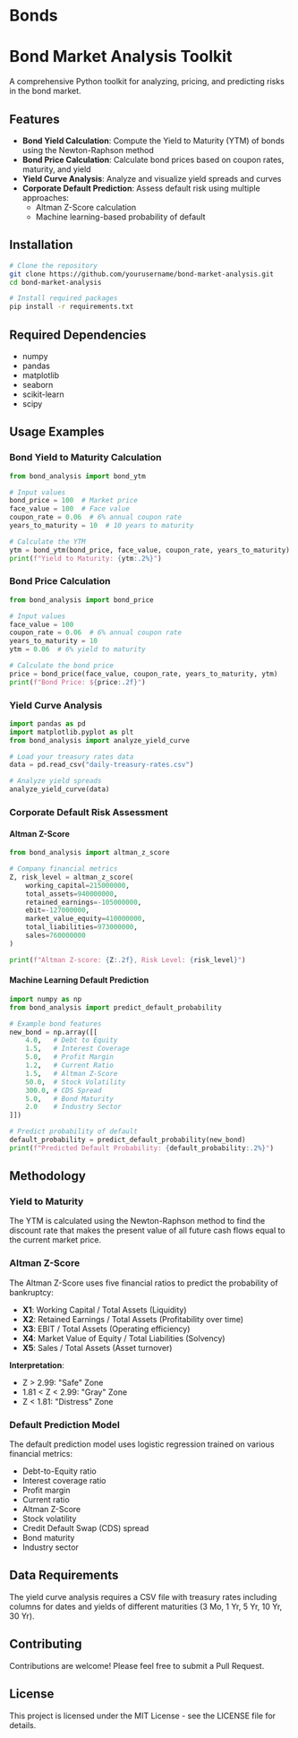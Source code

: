 # Bonds

# Bond Market Analysis Toolkit

A comprehensive Python toolkit for analyzing, pricing, and predicting risks in the bond market.

## Features

- **Bond Yield Calculation**: Compute the Yield to Maturity (YTM) of bonds using the Newton-Raphson method
- **Bond Price Calculation**: Calculate bond prices based on coupon rates, maturity, and yield
- **Yield Curve Analysis**: Analyze and visualize yield spreads and curves
- **Corporate Default Prediction**: Assess default risk using multiple approaches:
  - Altman Z-Score calculation
  - Machine learning-based probability of default

## Installation

```bash
# Clone the repository
git clone https://github.com/yourusername/bond-market-analysis.git
cd bond-market-analysis

# Install required packages
pip install -r requirements.txt
```

## Required Dependencies

- numpy
- pandas
- matplotlib
- seaborn
- scikit-learn
- scipy

## Usage Examples

### Bond Yield to Maturity Calculation

```python
from bond_analysis import bond_ytm

# Input values
bond_price = 100  # Market price 
face_value = 100  # Face value 
coupon_rate = 0.06  # 6% annual coupon rate 
years_to_maturity = 10  # 10 years to maturity 

# Calculate the YTM
ytm = bond_ytm(bond_price, face_value, coupon_rate, years_to_maturity)
print(f"Yield to Maturity: {ytm:.2%}")
```

### Bond Price Calculation

```python
from bond_analysis import bond_price

# Input values 
face_value = 100
coupon_rate = 0.06  # 6% annual coupon rate
years_to_maturity = 10 
ytm = 0.06  # 6% yield to maturity

# Calculate the bond price
price = bond_price(face_value, coupon_rate, years_to_maturity, ytm)
print(f"Bond Price: ${price:.2f}")
```

### Yield Curve Analysis

```python
import pandas as pd
import matplotlib.pyplot as plt
from bond_analysis import analyze_yield_curve

# Load your treasury rates data
data = pd.read_csv("daily-treasury-rates.csv")

# Analyze yield spreads
analyze_yield_curve(data)
```

### Corporate Default Risk Assessment

#### Altman Z-Score

```python
from bond_analysis import altman_z_score

# Company financial metrics
Z, risk_level = altman_z_score(
    working_capital=215000000, 
    total_assets=940000000,
    retained_earnings=-105000000, 
    ebit=-127000000,
    market_value_equity=410000000,
    total_liabilities=973000000, 
    sales=760000000
)

print(f"Altman Z-score: {Z:.2f}, Risk Level: {risk_level}")
```

#### Machine Learning Default Prediction

```python
import numpy as np
from bond_analysis import predict_default_probability

# Example bond features
new_bond = np.array([[
    4.0,   # Debt to Equity
    1.5,   # Interest Coverage
    5.0,   # Profit Margin
    1.2,   # Current Ratio
    1.5,   # Altman Z-Score
    50.0,  # Stock Volatility
    300.0, # CDS Spread
    5.0,   # Bond Maturity
    2.0    # Industry Sector
]])

# Predict probability of default
default_probability = predict_default_probability(new_bond)
print(f"Predicted Default Probability: {default_probability:.2%}")
```

## Methodology

### Yield to Maturity

The YTM is calculated using the Newton-Raphson method to find the discount rate that makes the present value of all future cash flows equal to the current market price.

### Altman Z-Score

The Altman Z-Score uses five financial ratios to predict the probability of bankruptcy:

- **X1**: Working Capital / Total Assets (Liquidity)
- **X2**: Retained Earnings / Total Assets (Profitability over time)
- **X3**: EBIT / Total Assets (Operating efficiency)
- **X4**: Market Value of Equity / Total Liabilities (Solvency)
- **X5**: Sales / Total Assets (Asset turnover)

**Interpretation**:
- Z > 2.99: "Safe" Zone
- 1.81 < Z < 2.99: "Gray" Zone
- Z < 1.81: "Distress" Zone

### Default Prediction Model

The default prediction model uses logistic regression trained on various financial metrics:
- Debt-to-Equity ratio
- Interest coverage ratio
- Profit margin
- Current ratio
- Altman Z-Score
- Stock volatility
- Credit Default Swap (CDS) spread
- Bond maturity
- Industry sector

## Data Requirements

The yield curve analysis requires a CSV file with treasury rates including columns for dates and yields of different maturities (3 Mo, 1 Yr, 5 Yr, 10 Yr, 30 Yr).

## Contributing

Contributions are welcome! Please feel free to submit a Pull Request.

## License

This project is licensed under the MIT License - see the LICENSE file for details.
